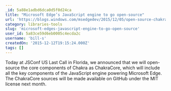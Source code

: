 ```yaml
---
_id: 5a88e1adbd6dca0d5f0d24ca
title: "Microsoft Edge’s JavaScript engine to go open-source"
url: 'https://blogs.windows.com/msedgedev/2015/12/05/open-source-chakra-core/?wt.mc_id=DX_47490&MC=IoT&MC=DevOps&MC=MSAzure&MC=IE&MC=JavaScript'
category: libraries-tools
slug: 'microsoft-edges-javascript-engine-to-go-open-source'
user_id: 5a83ce59d6eb0005c4ecda2c
username: 'bill-s'
createdOn: '2015-12-12T19:15:24.000Z'
tags: []
---
```


Today at JSConf US Last Call in Florida, we announced that we will open-source the core components of Chakra as ChakraCore, which will include all the key components of the JavaScript engine powering Microsoft Edge. The ChakraCore sources will be made available on GitHub under the MIT license next month.
